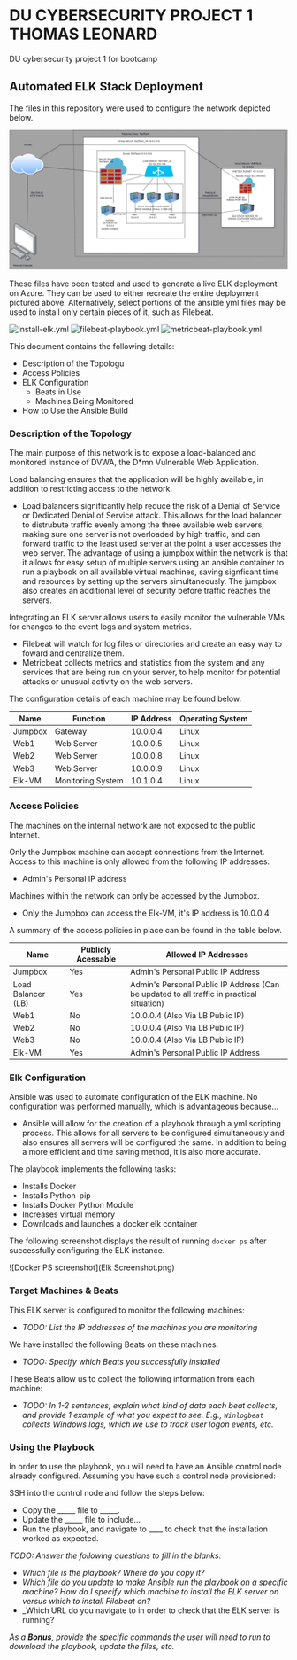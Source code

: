# DU CYBERSECURITY PROJECT 1 THOMAS LEONARD

DU cybersecurity project 1 for bootcamp

## Automated ELK Stack Deployment

The files in this repository were used to configure the network depicted below.

![VIRTUAL NETWORK DIAGRAM](Diagrams/Virtual_Network_Diagram_with_Kibana_VM_included.png)

These files have been tested and used to generate a live ELK deployment on Azure. They can be used to either recreate the entire deployment pictured above. Alternatively, select portions of the ansible yml files may be used to install only certain pieces of it, such as Filebeat.

  ![install-elk.yml](Ansible/install-elk.yml)
  ![filebeat-playbook.yml](Ansible/filebeat-playbook.yml)
  ![metricbeat-playbook.yml](Ansible/metricbeat-playbook.yml)

This document contains the following details:
- Description of the Topologu
- Access Policies
- ELK Configuration
  - Beats in Use
  - Machines Being Monitored
- How to Use the Ansible Build


### Description of the Topology

The main purpose of this network is to expose a load-balanced and monitored instance of DVWA, the D*mn Vulnerable Web Application.

Load balancing ensures that the application will be highly available, in addition to restricting access to the network.
- Load balancers significantly help reduce the risk of a Denial of Service or Dedicated Denial of Service attack. This allows for the load balancer to distrubute traffic evenly among the three available web servers, making sure one server is not overloaded by high traffic, and can forward traffic to the least used server at the point a user accesses the web server. The advantage of using a jumpbox within the network is that it allows for easy setup of multiple servers using an ansible container to run a playbook on all available virtual machines, saving signficant time and resources by setting up the servers simultaneously. The jumpbox also creates an additional level of security before traffic reaches the servers.

Integrating an ELK server allows users to easily monitor the vulnerable VMs for changes to the event logs and system metrics.
- Filebeat will watch for log files or directories and create an easy way to foward and centralize them.
- Metricbeat collects metrics and statistics from the system and any services that are being run on your server, to help monitor for potential attacks or unusual activity on the web servers.

The configuration details of each machine may be found below.

| Name    | Function          | IP Address | Operating System |
|---------|-------------------|------------|------------------|
| Jumpbox | Gateway           | 10.0.0.4   | Linux            |
| Web1    | Web Server        | 10.0.0.5   | Linux            |
| Web2    | Web Server        | 10.0.0.8   | Linux            |
| Web3    | Web Server        | 10.0.0.9   | Linux            |
| Elk-VM  | Monitoring System | 10.1.0.4   | Linux            |

### Access Policies

The machines on the internal network are not exposed to the public Internet. 

Only the Jumpbox machine can accept connections from the Internet. Access to this machine is only allowed from the following IP addresses:
- Admin's Personal IP address

Machines within the network can only be accessed by the Jumpbox.
- Only the Jumpbox can access the Elk-VM, it's IP address is 10.0.0.4

A summary of the access policies in place can be found in the table below.

| Name               | Publicly Acessable | Allowed IP Addresses                                                                      |
|--------------------|--------------------|-------------------------------------------------------------------------------------------|
| Jumpbox            | Yes                | Admin's Personal Public IP Address                                                        |
| Load Balancer (LB) | Yes                | Admin's Personal Public IP Address (Can be updated to all traffic in practical situation) |
| Web1               | No                 | 10.0.0.4 (Also Via LB Public IP)                                                          |
| Web2               | No                 | 10.0.0.4 (Also Via LB Public IP)                                                          |
| Web3               | No                 | 10.0.0.4 (Also Via LB Public IP)                                                          |
| Elk-VM             | Yes                | Admin's Personal Public IP Address                                                        |

### Elk Configuration

Ansible was used to automate configuration of the ELK machine. No configuration was performed manually, which is advantageous because...
- Ansible will allow for the creation of a playbook through a yml scripting process. This allows for all servers to be configured simultaneously and also ensures all servers will be configured the same. In addition to being a more efficient and time saving method, it is also more accurate.

The playbook implements the following tasks:
- Installs Docker
- Installs Python-pip
- Installs Docker Python Module
- Increases virtual memory
- Downloads and launches a docker elk container

The following screenshot displays the result of running `docker ps` after successfully configuring the ELK instance.

![Docker PS screenshot](Elk Screenshot.png)

### Target Machines & Beats
This ELK server is configured to monitor the following machines:
- _TODO: List the IP addresses of the machines you are monitoring_

We have installed the following Beats on these machines:
- _TODO: Specify which Beats you successfully installed_

These Beats allow us to collect the following information from each machine:
- _TODO: In 1-2 sentences, explain what kind of data each beat collects, and provide 1 example of what you expect to see. E.g., `Winlogbeat` collects Windows logs, which we use to track user logon events, etc._

### Using the Playbook
In order to use the playbook, you will need to have an Ansible control node already configured. Assuming you have such a control node provisioned: 

SSH into the control node and follow the steps below:
- Copy the _____ file to _____.
- Update the _____ file to include...
- Run the playbook, and navigate to ____ to check that the installation worked as expected.

_TODO: Answer the following questions to fill in the blanks:_
- _Which file is the playbook? Where do you copy it?_
- _Which file do you update to make Ansible run the playbook on a specific machine? How do I specify which machine to install the ELK server on versus which to install Filebeat on?_
- _Which URL do you navigate to in order to check that the ELK server is running?

_As a **Bonus**, provide the specific commands the user will need to run to download the playbook, update the files, etc._
